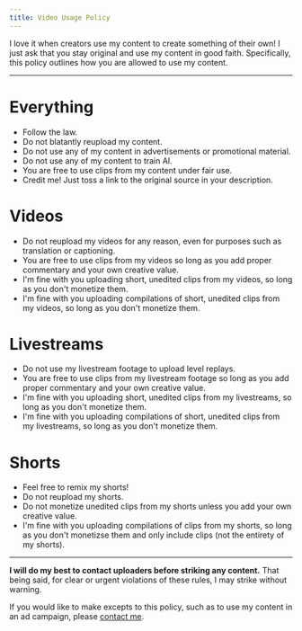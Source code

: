 ```yaml
---
title: Video Usage Policy
---
```


I love it when creators use my content to create something of their own! I just ask that you stay original and use my content in good faith. Specifically, this policy outlines how you are allowed to use my content.

---

# Everything

- Follow the law.
- Do not blatantly reupload my content.
- Do not use any of my content in advertisements or promotional material.
- Do not use any of my content to train AI.
- You are free to use clips from my content under fair use.
- Credit me! Just toss a link to the original source in your description.
<!-- - Credit is appreciated! Just toss a link to the source in your description. -->

# Videos

- Do not reupload my videos for any reason, even for purposes such as translation or captioning.
- You are free to use clips from my videos so long as you add proper commentary and your own creative value.
- I'm fine with you uploading short, unedited clips from my videos, so long as you don't monetize them.
- I'm fine with you uploading compilations of short, unedited clips from my videos, so long as you don't monetize them.

# Livestreams

- Do not use my livestream footage to upload level replays.
- You are free to use clips from my livestream footage so long as you add proper commentary and your own creative value.
- I'm fine with you uploading short, unedited clips from my livestreams, so long as you don't monetize them.
- I'm fine with you uploading compilations of short, unedited clips from my livestreams, so long as you don't monetize them.

# Shorts

- Feel free to remix my shorts!
- Do not reupload my shorts.
- Do not monetize unedited clips from my shorts unless you add your own creative value.
- I'm fine with you uploading compilations of clips from my shorts, so long as you don't monetizse them and only include clips (not the entirety of my shorts).

---

**I will do my best to contact uploaders before striking any content.** That being said, for clear or urgent violations of these rules, I may strike without warning.

If you would like to make excepts to this policy, such as to use my content in an ad campaign, please [contact me](/#contact).